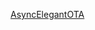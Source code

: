 
[AsyncElegantOTA]([https://lastminuteengineers.com/esp8266-ota-updates-arduino-ide/](https://blog.csdn.net/armcsdn/article/details/121930589)https://blog.csdn.net/armcsdn/article/details/121930589)

